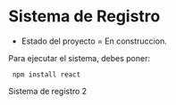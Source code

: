 <h1> Sistema de Registro </h1>

- Estado del proyecto = En construccion.

Para ejecutar el sistema, debes poner:

``` npm install react```


Sistema de registro 2
